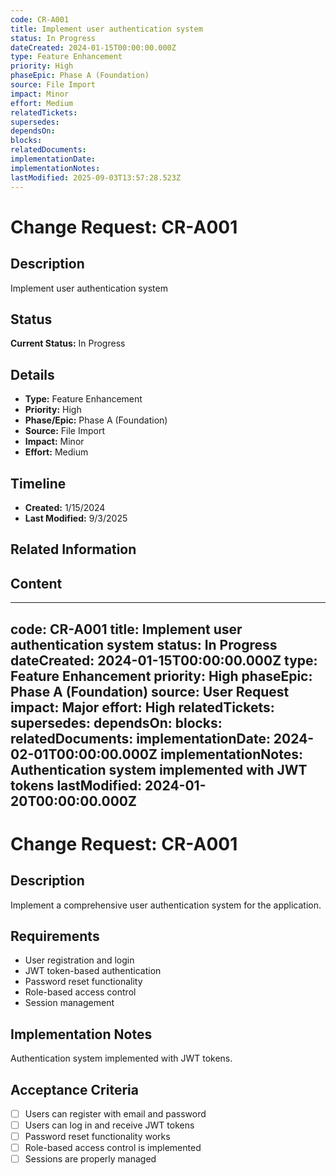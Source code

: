 ```yaml
---
code: CR-A001
title: Implement user authentication system
status: In Progress
dateCreated: 2024-01-15T00:00:00.000Z
type: Feature Enhancement
priority: High
phaseEpic: Phase A (Foundation)
source: File Import
impact: Minor
effort: Medium
relatedTickets: 
supersedes: 
dependsOn: 
blocks: 
relatedDocuments: 
implementationDate: 
implementationNotes: 
lastModified: 2025-09-03T13:57:28.523Z
---
```


# Change Request: CR-A001

## Description
Implement user authentication system

## Status
**Current Status:** In Progress

## Details
- **Type:** Feature Enhancement
- **Priority:** High
- **Phase/Epic:** Phase A (Foundation)
- **Source:** File Import
- **Impact:** Minor
- **Effort:** Medium

## Timeline
- **Created:** 1/15/2024
- **Last Modified:** 9/3/2025


## Related Information








## Content
---
code: CR-A001
title: Implement user authentication system
status: In Progress
dateCreated: 2024-01-15T00:00:00.000Z
type: Feature Enhancement
priority: High
phaseEpic: Phase A (Foundation)
source: User Request
impact: Major
effort: High
relatedTickets:
supersedes:
dependsOn:
blocks:
relatedDocuments:
implementationDate: 2024-02-01T00:00:00.000Z
implementationNotes: Authentication system implemented with JWT tokens
lastModified: 2024-01-20T00:00:00.000Z
---

# Change Request: CR-A001

## Description
Implement a comprehensive user authentication system for the application.

## Requirements
- User registration and login
- JWT token-based authentication
- Password reset functionality
- Role-based access control
- Session management

## Implementation Notes
Authentication system implemented with JWT tokens.

## Acceptance Criteria
- [ ] Users can register with email and password
- [ ] Users can log in and receive JWT tokens
- [ ] Password reset functionality works
- [ ] Role-based access control is implemented
- [ ] Sessions are properly managed
